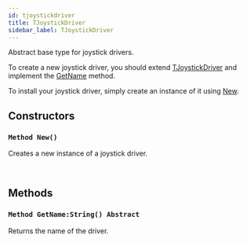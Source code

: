 ```yaml
---
id: tjoystickdriver
title: TJoystickDriver
sidebar_label: TJoystickDriver
---
```


Abstract base type for joystick drivers.



To create a new joystick driver, you should extend [TJoystickDriver](../../../pub/pub.joystick/tjoystickdriver) and implement the [GetName](../../../pub/pub.joystick/tjoystickdriver/#method-getname-string-abstract) method.

To install your joystick driver, simply create an instance of it using [New](../../../pub/pub.joystick/tjoystickdriver/#method-new).


## Constructors

### `Method New()`

Creates a new instance of a joystick driver.

<br/>

## Methods

### `Method GetName:String() Abstract`

Returns the name of the driver.

<br/>


